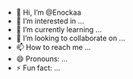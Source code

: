 - 👋 Hi, I’m @Enockaa
- 👀 I’m interested in ...
- 🌱 I’m currently learning ...
- 💞️ I’m looking to collaborate on ...
- 📫 How to reach me ...
- 😄 Pronouns: ...
- ⚡ Fun fact: ...

<!---
Enockaa/Enockaa is a ✨ special ✨ repository because its `README.md` (this file) appears on your GitHub profile.
You can click the Preview link to take a look at your changes.
--->
